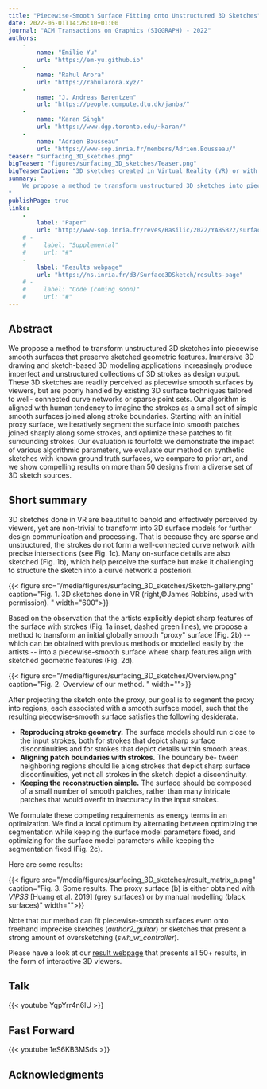 ```yaml
---
title: "Piecewise-Smooth Surface Fitting onto Unstructured 3D Sketches"
date: 2022-06-01T14:26:10+01:00
journal: "ACM Transactions on Graphics (SIGGRAPH) - 2022"
authors:
    - 
        name: "Emilie Yu"
        url: "https://em-yu.github.io"
    - 
        name: "Rahul Arora"
        url: "https://rahularora.xyz/"
    - 
        name: "J. Andreas Bærentzen"
        url: "https://people.compute.dtu.dk/janba/"
    -
        name: "Karan Singh"
        url: "https://www.dgp.toronto.edu/~karan/"
    -
        name: "Adrien Bousseau"
        url: "https://www-sop.inria.fr/members/Adrien.Bousseau/"
teaser: "surfacing_3D_sketches.png"
bigTeaser: "figures/surfacing_3D_sketches/Teaser.png"
bigTeaserCaption: "3D sketches created in Virtual Reality (VR) or with sketch-based modeling systems often depict piecewise-smooth surfaces (a), but lack proper inter-stroke connectivity to detect the individual surface patches, as illustrated in the insets where pen strokes do not intersect precisely, and where detail strokes lie on the imaginary surface without being connected to other strokes. State-of-the-art surfacing algorithms only produce smooth surfaces from such sparse and unstructured 3D data (b). Our algorithm segments such an initial smooth surface into regions aligned with the pen strokes to produce a piecewise-smooth surface that better captures the intended shape. ©James Robbins, used with permission."
summary: "
    We propose a method to transform unstructured 3D sketches into piecewise smooth surfaces that preserve sketched geometric features.
"
publishPage: true
links:
    -
        label: "Paper"
        url: "http://www-sop.inria.fr/reves/Basilic/2022/YABSB22/surfacing_sketches.pdf"
    # -
    #     label: "Supplemental"
    #     url: "#"
    -
        label: "Results webpage"
        url: "https://ns.inria.fr/d3/Surface3DSketch/results-page"
    # -
    #     label: "Code (coming soon)"
    #     url: "#"
---
```


## Abstract

We propose a method to transform unstructured 3D sketches into piecewise smooth surfaces that preserve sketched geometric features. Immersive 3D drawing and sketch-based 3D modeling applications increasingly produce imperfect and unstructured collections of 3D strokes as design output. These 3D sketches are readily perceived as piecewise smooth surfaces by viewers, but are poorly handled by existing 3D surface techniques tailored to well- connected curve networks or sparse point sets. Our algorithm is aligned with human tendency to imagine the strokes as a small set of simple smooth surfaces joined along stroke boundaries. Starting with an initial proxy surface, we iteratively segment the surface into smooth patches joined sharply along some strokes, and optimize these patches to fit surrounding strokes. Our evaluation is fourfold: we demonstrate the impact of various algorithmic parameters, we evaluate our method on synthetic sketches with known ground truth surfaces, we compare to prior art, and we show compelling results on more than 50 designs from a diverse set of 3D sketch sources.


## Short summary

3D sketches done in VR are beautiful to behold and effectively perceived by viewers, yet are non-trivial to transform into 3D surface models for further design communication and processing. That is because they are sparse and unstructured, the strokes do not form a well-connected curve network with precise intersections (see Fig. 1c). Many on-surface details are also sketched (Fig. 1b), which help perceive the surface but make it challenging to structure the sketch into a curve network a posteriori.

{{< figure src="/media/figures/surfacing_3D_sketches/Sketch-gallery.png" caption="Fig. 1. 3D sketches done in VR (right,©James Robbins, used with permission). " width="600">}}

Based on the observation that the artists explicitly depict sharp features of the surface with strokes (Fig. 1a inset, dashed green lines), we propose a method to transform an initial globally smooth "proxy" surface (Fig. 2b) -- which can be obtained with previous methods or modelled easily by the artists -- into a piecewise-smooth surface where sharp features align with sketched geometric features (Fig. 2d).

{{< figure src="/media/figures/surfacing_3D_sketches/Overview.png" caption="Fig. 2. Overview of our method. " width="">}}

After projecting the sketch onto the proxy, our goal is to segment the proxy into regions, each associated with a smooth surface model, such that the resulting piecewise-smooth surface satisfies the following desiderata.

* **Reproducing stroke geometry.** The surface models should run close to the input strokes, both for strokes that depict sharp surface discontinuities and for strokes that depict details within smooth areas.
* **Aligning patch boundaries with strokes.** The boundary be- tween neighboring regions should lie along strokes that depict sharp surface discontinuities, yet not all strokes in the sketch depict a discontinuity.
* **Keeping the reconstruction simple.** The surface should be composed of a small number of smooth patches, rather than many intricate patches that would overfit to inaccuracy in the input strokes.

We formulate these competing requirements as energy terms in an optimization. We find a local optimum by alternating between optimizing the segmentation while keeping the surface model parameters fixed, and optimizing for the surface model parameters while keeping the segmentation fixed (Fig. 2c).

Here are some results:

{{< figure src="/media/figures/surfacing_3D_sketches/result_matrix_a.png" caption="Fig. 3. Some results. The proxy surface (b) is either obtained with *VIPSS* [Huang et al. 2019] (grey surfaces) or by manual modelling (black surfaces)" width="">}}

Note that our method can fit piecewise-smooth surfaces even onto freehand imprecise sketches (*author2_guitar*) or sketches that present a strong amount of oversketching (*swh_vr_controller*).

Please have a look at our [result webpage](https://ns.inria.fr/d3/Surface3DSketch/results-page) that presents all 50+ results, in the form of interactive 3D viewers.

## Talk

{{< youtube YqpYrr4n6lU >}}


## Fast Forward

{{< youtube 1eS6KB3MSds >}}


## Acknowledgments

<!-- We thank our study participants for their time and effort, and
the anonymous reviewers for their helpful comments. This work
was supported by ERC Starting Grant D3 (ERC-2016-STG 714221),
NSERC Discovery Grant 480538, and by software and research
donations from Adobe. -->
